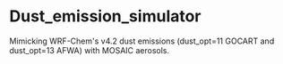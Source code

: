 # Dust_emission_simulator
Mimicking WRF-Chem's v4.2 dust emissions (dust_opt=11 GOCART and dust_opt=13 AFWA) with MOSAIC aerosols.